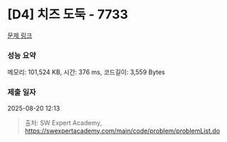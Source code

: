 # [D4] 치즈 도둑 - 7733 

[문제 링크](https://swexpertacademy.com/main/code/problem/problemDetail.do?contestProbId=AWrDOdQqRCUDFARG) 

### 성능 요약

메모리: 101,524 KB, 시간: 376 ms, 코드길이: 3,559 Bytes

### 제출 일자

2025-08-20 12:13



> 출처: SW Expert Academy, https://swexpertacademy.com/main/code/problem/problemList.do